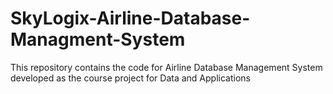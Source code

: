 # SkyLogix-Airline-Database-Managment-System
This repository contains the code for Airline Database Management System developed as the course project for Data and Applications
